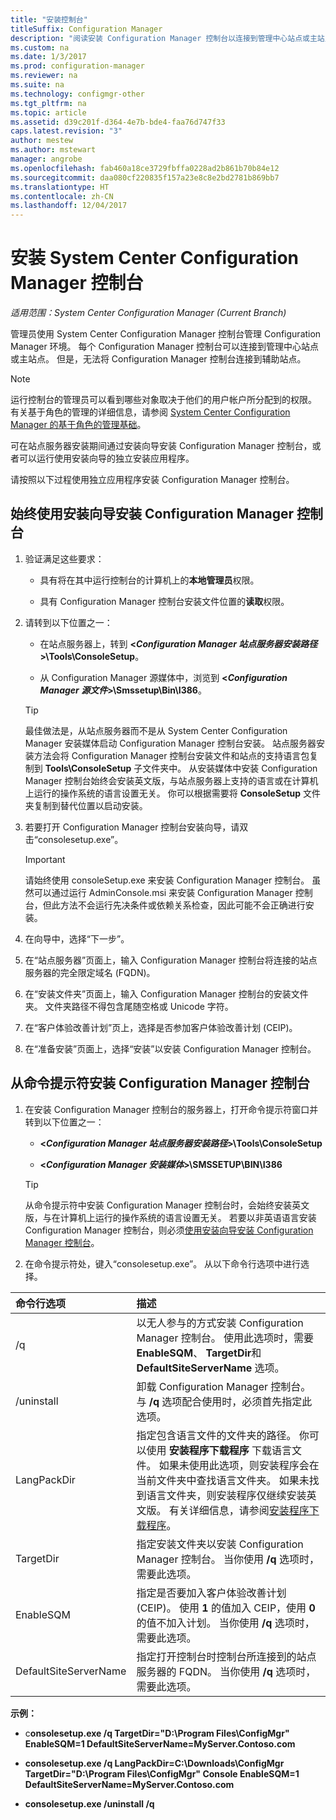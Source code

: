 ```yaml
---
title: "安装控制台"
titleSuffix: Configuration Manager
description: "阅读安装 Configuration Manager 控制台以连接到管理中心站点或主站点的信息。"
ms.custom: na
ms.date: 1/3/2017
ms.prod: configuration-manager
ms.reviewer: na
ms.suite: na
ms.technology: configmgr-other
ms.tgt_pltfrm: na
ms.topic: article
ms.assetid: d39c201f-d364-4e7b-bde4-faa76d747f33
caps.latest.revision: "3"
author: mestew
ms.author: mstewart
manager: angrobe
ms.openlocfilehash: fab460a18ce3729fbffa0228ad2b861b70b84e12
ms.sourcegitcommit: daa080cf220835f157a23e8c8e2bd2781b869bb7
ms.translationtype: HT
ms.contentlocale: zh-CN
ms.lasthandoff: 12/04/2017
---
```

# <a name="install-the-system-center-configuration-manager-console"></a>安装 System Center Configuration Manager 控制台

*适用范围：System Center Configuration Manager (Current Branch)*

管理员使用 System Center Configuration Manager 控制台管理 Configuration Manager 环境。 每个 Configuration Manager 控制台可以连接到管理中心站点或主站点。 但是，无法将 Configuration Manager 控制台连接到辅助站点。

> [!NOTE]  
>  运行控制台的管理员可以看到哪些对象取决于他们的用户帐户所分配到的权限。 有关基于角色的管理的详细信息，请参阅 [System Center Configuration Manager 的基于角色的管理基础](../../../../core/understand/fundamentals-of-role-based-administration.md)。  

 可在站点服务器安装期间通过安装向导安装 Configuration Manager 控制台，或者可以运行使用安装向导的独立安装应用程序。  

 请按照以下过程使用独立应用程序安装 Configuration Manager 控制台。  

## <a name="to-install-the-configuration-manager-console-by-using-the-setup-wizard"></a>始终使用安装向导安装 Configuration Manager 控制台  

1.  验证满足这些要求：  

    -  具有将在其中运行控制台的计算机上的**本地管理员**权限。  

    -   具有 Configuration Manager 控制台安装文件位置的**读取**权限。  

2.  请转到以下位置之一：  

    -   在站点服务器上，转到 **<*Configuration Manager 站点服务器安装路径*>\Tools\ConsoleSetup**。  

    -   从 Configuration Manager 源媒体中，浏览到 **<*Configuration Manager 源文件*>\Smssetup\Bin\I386**。  

    > [!TIP]  
    >  最佳做法是，从站点服务器而不是从 System Center Configuration Manager 安装媒体启动 Configuration Manager 控制台安装。 站点服务器安装方法会将 Configuration Manager 控制台安装文件和站点的支持语言包复制到 **Tools\ConsoleSetup** 子文件夹中。 从安装媒体中安装 Configuration Manager 控制台始终会安装英文版，与站点服务器上支持的语言或在计算机上运行的操作系统的语言设置无关。 你可以根据需要将 **ConsoleSetup** 文件夹复制到替代位置以启动安装。

3.  若要打开 Configuration Manager 控制台安装向导，请双击“consolesetup.exe”。  

    > [!IMPORTANT]  
    >  请始终使用 consoleSetup.exe 来安装 Configuration Manager 控制台。 虽然可以通过运行 AdminConsole.msi 来安装 Configuration Manager 控制台，但此方法不会运行先决条件或依赖关系检查，因此可能不会正确进行安装。  

4.  在向导中，选择“下一步”。  

5.  在“站点服务器”页面上，输入 Configuration Manager 控制台将连接的站点服务器的完全限定域名 (FQDN)。  

6.  在“安装文件夹”页面上，输入 Configuration Manager 控制台的安装文件夹。 文件夹路径不得包含尾随空格或 Unicode 字符。  

7.  在“客户体验改善计划”页上，选择是否参加客户体验改善计划 (CEIP)。  

8.  在“准备安装”页面上，选择“安装”以安装 Configuration Manager 控制台。  

## <a name="to-install-the-configuration-manager-console-from-a-command-prompt"></a>从命令提示符安装 Configuration Manager 控制台  

1.  在安装 Configuration Manager 控制台的服务器上，打开命令提示符窗口并转到以下位置之一：  

    -   **<*Configuration Manager 站点服务器安装路径*>\Tools\ConsoleSetup**  

    -   **<*Configuration Manager 安装媒体*>\SMSSETUP\BIN\I386**  

    > [!TIP]  
    >  从命令提示符中安装 Configuration Manager 控制台时，会始终安装英文版，与在计算机上运行的操作系统的语言设置无关。 若要以非英语语言安装 Configuration Manager 控制台，则必须[使用安装向导安装 Configuration Manager 控制台](#to-install-the-configuration-manager-console-by-using-the-setup-wizard)。  

2.  在命令提示符处，键入“consolesetup.exe”。 从以下命令行选项中进行选择。  

|  命令行选项     | 描述     |
  | :------------- | :------------- |
  |/q|以无人参与的方式安装 Configuration Manager 控制台。 使用此选项时，需要 **EnableSQM**、 **TargetDir**和 **DefaultSiteServerName** 选项。|  
  |/uninstall|卸载 Configuration Manager 控制台。 与 **/q** 选项配合使用时，必须首先指定此选项。|  
  |LangPackDir|指定包含语言文件的文件夹的路径。 你可以使用 **安装程序下载程序** 下载语言文件。 如果未使用此选项，则安装程序会在当前文件夹中查找语言文件夹。 如果未找到语言文件夹，则安装程序仅继续安装英文版。 有关详细信息，请参阅[安装程序下载程序](setup-downloader.md)。|  
  |TargetDir|指定安装文件夹以安装 Configuration Manager 控制台。 当你使用 **/q** 选项时，需要此选项。|  
  |EnableSQM|指定是否要加入客户体验改善计划 (CEIP)。 使用 **1** 的值加入 CEIP，使用 **0** 的值不加入计划。 当你使用 **/q** 选项时，需要此选项。|  
  |DefaultSiteServerName|指定打开控制台时控制台所连接到的站点服务器的 FQDN。 当你使用 **/q** 选项时，需要此选项。|  


  **示例：**

  -  c**onsolesetup.exe /q TargetDir="D:\Program Files\ConfigMgr" EnableSQM=1 DefaultSiteServerName=MyServer.Contoso.com**  

  -  **consolesetup.exe /q LangPackDir=C:\Downloads\ConfigMgr TargetDir="D:\Program Files\ConfigMgr" Console EnableSQM=1 DefaultSiteServerName=MyServer.Contoso.com**  

  -  **consolesetup.exe /uninstall /q**  
